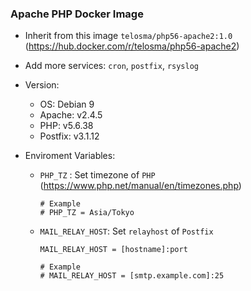 ### Apache PHP Docker Image

- Inherit from this image `telosma/php56-apache2:1.0` (https://hub.docker.com/r/telosma/php56-apache2)

- Add more services: `cron`, `postfix`, `rsyslog`

- Version:
    + OS: Debian 9
    + Apache: v2.4.5
    + PHP: v5.6.38
    + Postfix: v3.1.12

- Enviroment Variables:
    + `PHP_TZ` : Set timezone of `PHP` (https://www.php.net/manual/en/timezones.php)
        ```
        # Example
        # PHP_TZ = Asia/Tokyo
        ```
    + `MAIL_RELAY_HOST`: Set `relayhost` of `Postfix`
    
        ```
        MAIL_RELAY_HOST = [hostname]:port
        
        # Example
        # MAIL_RELAY_HOST = [smtp.example.com]:25
        ```